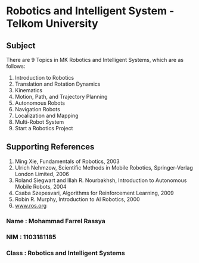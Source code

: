 # Robotics and Intelligent System - Telkom University

## Subject
There are 9 Topics in MK Robotics and Intelligent Systems, which are as follows:

1. Introduction to Robotics
2. Translation and Rotation Dynamics
3. Kinematics
4. Motion, Path, and Trajectory Planning
5. Autonomous Robots
6. Navigation Robots
7. Localization and Mapping
8. Multi-Robot System
9. Start a Robotics Project

## Supporting References
1. Ming Xie, Fundamentals of Robotics, 2003
2. Ulrich Nehmzow, Scientific Methods in Mobile Robotics, Springer-Verlag London Limited, 2006
3. Roland Siegwart and Illah R. Nourbakhsh, Introduction to Autonomous Mobile Robots, 2004
4. Csaba Szepesvari, Algorithms for Reinforcement Learning, 2009
5. Robin R. Murphy, Introduction to AI Robotics, 2000
6. www.ros.org


### Name : Mohammad Farrel Rassya
### NIM : 1103181185
### Class : Robotics and Intelligent Systems
